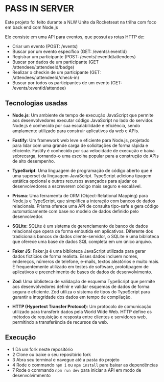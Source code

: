 # PASS IN SERVER
Este projeto foi feito durante a NLW Unite da Rocketseat na trilha com foco em back end com Node.js

Ele consiste em uma API para eventos, que possui as rotas HTTP de:
- Criar um evento (POST: /events)
- Buscar por um evento específico (GET: /events/:eventId)
- Registrar um participante (POST: /events/:eventId/attendees)
- Buscar por dados de um participante (GET /attendees/:attendeeId/badge)
- Realizar o checkin de um participante (GET: /attendees/:attendeeId/check-in)
- Buscar por todos os participantes de um evento (GET: /events/:eventId/attendee)

## Tecnologias usadas
- **Node.js**:
Um ambiente de tempo de execução JavaScript que permite aos desenvolvedores executar código JavaScript no lado do servidor. Node.js é conhecido por sua escalabilidade e eficiência, sendo amplamente utilizado para construir aplicativos da web e APIs.

- **Fastify**:
Um framework web leve e eficiente para Node.js, projetado para lidar com uma grande carga de solicitações de forma rápida e eficiente. Fastify é conhecido por sua velocidade de execução e baixa sobrecarga, tornando-o uma escolha popular para a construção de APIs de alto desempenho.

- **TypeScript**:
Uma linguagem de programação de código aberto que é uma superset da linguagem JavaScript. TypeScript adiciona tipagem estática opcional e outros recursos avançados para ajudar os desenvolvedores a escreverem código mais seguro e escalável.

- **Prisma**:
Uma ferramenta de ORM (Object-Relational Mapping) para Node.js e TypeScript, que simplifica a interação com bancos de dados relacionais. Prisma oferece uma API de consulta tipo-safe e gera código automaticamente com base no modelo de dados definido pelo desenvolvedor.

- **SQLite**:
SQLite é um sistema de gerenciamento de banco de dados relacional que opera de forma embutida em aplicativos. Diferente dos tradicionais bancos de dados cliente-servidor, o SQLite é uma biblioteca que oferece uma base de dados SQL completa em um único arquivo.

- **Faker JS**:
Faker.js é uma biblioteca JavaScript utilizada para gerar dados fictícios de forma realista. Esses dados incluem nomes, endereços, números de telefone, e-mails, textos aleatórios e muito mais. É frequentemente utilizado em testes de software, prototipagem de aplicativos e preenchimento de bases de dados de desenvolvimento.

- **Zod**:
Uma biblioteca de validação de esquema TypeScript que permite aos desenvolvedores definir e validar esquemas de dados de forma segura e eficiente. Zod utiliza o sistema de tipos do TypeScript para garantir a integridade dos dados em tempo de compilação.

- **HTTP (Hypertext Transfer Protocol)**:
Um protocolo de comunicação utilizado para transferir dados pela World Wide Web. HTTP define os métodos de requisição e resposta entre clientes e servidores web, permitindo a transferência de recursos da web.

## Execução
- 1 Dá um fork neste repositório
- 2 Clone ou baixe o seu repositório fork
- 3 Abra seu terminal e navegue até a pasta do projeto
- 4 Rode o commando `npm i` ou `npm install` para baixar as dependências
- 7 Rode o commando `npm run dev` para iniciar a API em modo de desenvolvimmento
